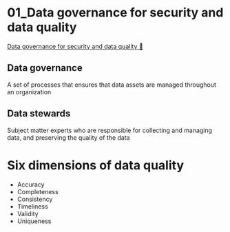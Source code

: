 # 01_Data governance for security and data quality

[Data governance for security and data quality 🔗](https://www.coursera.org/learn/cloud-security-risks-identify-and-protect-against-threats/lecture/cT8bM/data-governance-for-security-and-data-quality)

## Data governance

A set of processes that ensures that data assets are managed throughout an organization

## Data stewards

Subject matter experts who are responsible for collecting and managing data, and preserving the quality of the data

# Six dimensions of data quality

- Accuracy
- Completeness
- Consistency
- Timeliness
- Validity
- Uniqueness
